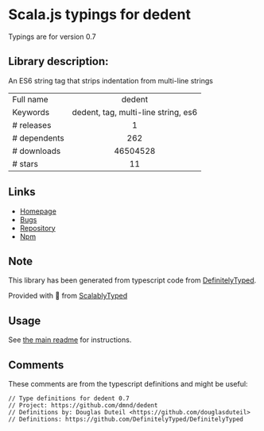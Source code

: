 
# Scala.js typings for dedent

Typings are for version 0.7

## Library description:
An ES6 string tag that strips indentation from multi-line strings

|                    |                 |
| ------------------ | :-------------: |
| Full name          | dedent |
| Keywords           | dedent, tag, multi-line string, es6 |
| # releases         | 1 |
| # dependents       | 262 |
| # downloads        | 46504528 |
| # stars            | 11 |

## Links
- [Homepage](https://github.com/dmnd/dedent)
- [Bugs](https://github.com/dmnd/dedent/issues)
- [Repository](https://github.com/dmnd/dedent)
- [Npm](https://www.npmjs.com/package/dedent)
    


## Note
This library has been generated from typescript code from [DefinitelyTyped](https://definitelytyped.org).

Provided with :purple_heart: from [ScalablyTyped](https://github.com/oyvindberg/ScalablyTyped)

## Usage
See [the main readme](../../readme.md) for instructions.

## Comments

These comments are from the typescript definitions and might be useful:
```
// Type definitions for dedent 0.7
// Project: https://github.com/dmnd/dedent
// Definitions by: Douglas Duteil <https://github.com/douglasduteil>
// Definitions: https://github.com/DefinitelyTyped/DefinitelyTyped

```

